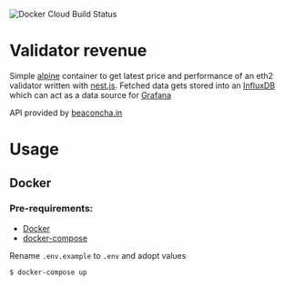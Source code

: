![Docker Cloud Build Status](https://img.shields.io/docker/cloud/build/eiabea/validator_revenue)

# Validator revenue

Simple [alpine](https://alpinelinux.org/) container to get latest price and performance of an eth2 validator written with [nest.js](https://nestjs.com/). Fetched data gets stored into an [InfluxDB](https://www.influxdata.com/products/influxdb/) which can act as a data source for [Grafana](https://grafana.com/)

API provided by [beaconcha.in](https://beaconcha.in/)

# Usage

## Docker

### Pre-requirements:

- [Docker](https://www.docker.com/)
- [docker-compose](https://docs.docker.com/compose/)

Rename `.env.example` to `.env` and adopt values

```
$ docker-compose up
```